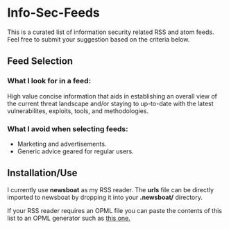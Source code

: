 # Info-Sec-Feeds

This is a curated list of information security related RSS and atom feeds. 
Feel free to submit your suggestion based on the criteria below.

## Feed Selection

### What I look for in a feed:

High value concise information that aids in establishing an overall view of the
current threat landscape and/or staying to up-to-date with the latest 
vulnerabilites, exploits, tools, and methodologies.

### What I avoid when selecting feeds:

* Marketing and advertisements. 
* Generic advice geared for regular users.

## Installation/Use

I currently use **newsboat** as my RSS reader.
The **urls** file can be directly imported to newsboat by dropping it into 
your **.newsboat/** directory.

If your RSS reader requires an OPML file you can paste the contents of this list
to an OPML generator such as [this one.](https://opml-gen.ovh/)
